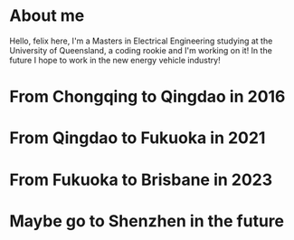 # About me

Hello, felix here, I'm a Masters in Electrical Engineering studying at the University of Queensland, a coding rookie and I'm working on it! In the future I hope to work in the new energy vehicle industry!
# From Chongqing to Qingdao in 2016
# From Qingdao to Fukuoka in 2021
# From Fukuoka to Brisbane in 2023
# Maybe go to Shenzhen in the future

